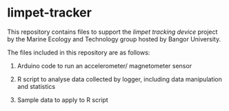 # limpet-tracker
This repository contains files to support the <i>limpet tracking device </i> project by the Marine Ecology and Technology group hosted by Bangor University.

The files included in this repository are as follows:

1. Arduino code to run an accelerometer/ magnetometer sensor

2. R script to analyse data collected by logger, including data manipulation and statistics

3. Sample data to apply to R script
